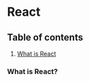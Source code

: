 # React

## Table of contents
1. [What is React](https://github.com/XenoPOMP/cra-template-typescript/tree/master/.ct/docs/react#what-is-react)

### What is React?